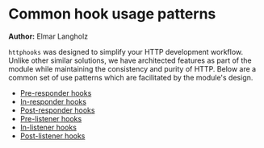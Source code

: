 # Common hook usage patterns
**Author:** Elmar Langholz

`httphooks` was designed to simplify your HTTP development workflow. Unlike other similar solutions, we have architected features as part of the module while maintaining the consistency and purity of HTTP. Below are a common set of use patterns which are facilitated by the module's design.

* [Pre-responder hooks](./patterns/preResponders.md)
* [In-responder hooks](./patterns/inResponders.md)
* [Post-responder hooks](./patterns/postResponders.md)
* [Pre-listener hooks](./patterns/preListeners.md)
* [In-listener hooks](./patterns/inListeners.md)
* [Post-listener hooks](./patterns/postListeners.md)